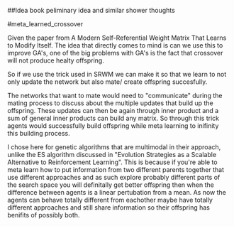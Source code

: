 ##Idea book 
peliminary idea and similar shower thoughts


#meta_learned_crossover

Given the paper from A Modern Self-Referential Weight Matrix That Learns to Modify Itself. The idea that directly comes to mind is can we use this to improve GA's, one of the big problems with GA's is the fact that crossover will not produce healty offspring.

So if we use the trick used in SRWM we can make it so that we learn to not only update the network but also mate/ create offspring succesfully.

The networks that want to mate would need to "communicate" during the mating process to discuss about the multiple updates that build up the offspring.
These updates can then be again through inner product and a sum of general inner products can build any matrix. 
So through this trick agents would successfully build offspring while meta learning to inifinity this building process.


I chose here for genetic algorithms that are multimodal in their approach, unlike the ES algorithm discussed in  "Evolution Strategies as a Scalable Alternative to Reinforcement Learning". This is because if you're able to meta learn how to put information from two different parents together that use different approaches and as such explore probably different parts of the search space you will definitally get better offspring then when 
the difference between agents is a linear pertubation from a mean.
As now the agents can behave totally different from eachother maybe have totally different approaches and still share information so their offspring 
has benifits of possibly both.



